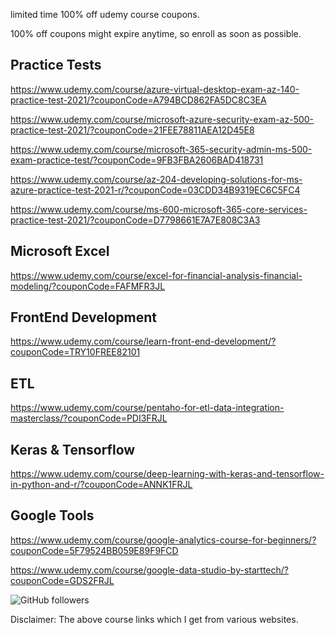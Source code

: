 

limited time 100% off udemy course coupons.

100% off coupons might expire anytime, so enroll as soon as possible.

Practice Tests
--------------------------

https://www.udemy.com/course/azure-virtual-desktop-exam-az-140-practice-test-2021/?couponCode=A794BCD862FA5DC8C3EA

https://www.udemy.com/course/microsoft-azure-security-exam-az-500-practice-test-2021/?couponCode=21FEE78811AEA12D45E8

https://www.udemy.com/course/microsoft-365-security-admin-ms-500-exam-practice-test/?couponCode=9FB3FBA2606BAD418731

https://www.udemy.com/course/az-204-developing-solutions-for-ms-azure-practice-test-2021-r/?couponCode=03CDD34B9319EC6C5FC4

https://www.udemy.com/course/ms-600-microsoft-365-core-services-practice-test-2021/?couponCode=D7798661E7A7E808C3A3

Microsoft Excel
---------------------
https://www.udemy.com/course/excel-for-financial-analysis-financial-modeling/?couponCode=FAFMFR3JL

FrontEnd Development
-----------------
https://www.udemy.com/course/learn-front-end-development/?couponCode=TRY10FREE82101

ETL
------------------
https://www.udemy.com/course/pentaho-for-etl-data-integration-masterclass/?couponCode=PDI3FRJL

Keras & Tensorflow
----------------------
https://www.udemy.com/course/deep-learning-with-keras-and-tensorflow-in-python-and-r/?couponCode=ANNK1FRJL

Google Tools
-----------------------
https://www.udemy.com/course/google-analytics-course-for-beginners/?couponCode=5F79524BB059E89F9FCD

https://www.udemy.com/course/google-data-studio-by-starttech/?couponCode=GDS2FRJL

<img alt="GitHub followers" src="https://img.shields.io/github/followers/josepraveen?style=social">


Disclaimer: The above course links which I get from various websites. 






